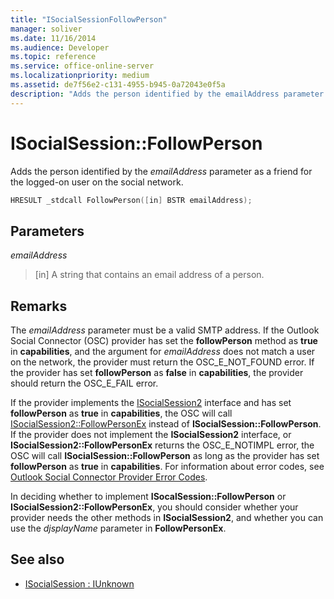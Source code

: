 ```yaml
---
title: "ISocialSessionFollowPerson"
manager: soliver
ms.date: 11/16/2014
ms.audience: Developer
ms.topic: reference
ms.service: office-online-server
ms.localizationpriority: medium
ms.assetid: de7f56e2-c131-4955-b945-0a72043e0f5a
description: "Adds the person identified by the emailAddress parameter as a friend for the logged-on user on the social network."
---
```


# ISocialSession::FollowPerson

Adds the person identified by the  _emailAddress_ parameter as a friend for the logged-on user on the social network. 
  
```cpp
HRESULT _stdcall FollowPerson([in] BSTR emailAddress);
```

## Parameters

_emailAddress_
  
> [in] A string that contains an email address of a person.
    
## Remarks

The  _emailAddress_ parameter must be a valid SMTP address. If the Outlook Social Connector (OSC) provider has set the **followPerson** method as **true** in **capabilities**, and the argument for  _emailAddress_ does not match a user on the network, the provider must return the OSC_E_NOT_FOUND error. If the provider has set **followPerson** as **false** in **capabilities**, the provider should return the OSC_E_FAIL error.
  
If the provider implements the [ISocialSession2](isocialsession2iunknown.md) interface and has set **followPerson** as **true** in **capabilities**, the OSC will call [ISocialSession2::FollowPersonEx](isocialsession2-followpersonex.md) instead of **ISocialSession::FollowPerson**. If the provider does not implement the **ISocialSession2** interface, or **ISocialSession2::FollowPersonEx** returns the OSC_E_NOTIMPL error, the OSC will call **ISocialSession::FollowPerson** as long as the provider has set **followPerson** as **true** in **capabilities**. For information about error codes, see [Outlook Social Connector Provider Error Codes](outlook-social-connector-provider-error-codes.md).
  
In deciding whether to implement **ISocalSession::FollowPerson** or **ISocialSession2::FollowPersonEx**, you should consider whether your provider needs the other methods in **ISocialSession2**, and whether you can use the  _djsplayName_ parameter in **FollowPersonEx**.
  
## See also

- [ISocialSession : IUnknown](isocialsessioniunknown.md)

